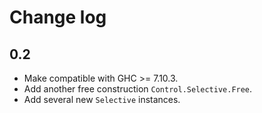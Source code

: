 # Change log

## 0.2

* Make compatible with GHC >= 7.10.3.
* Add another free construction `Control.Selective.Free`.
* Add several new `Selective` instances.
